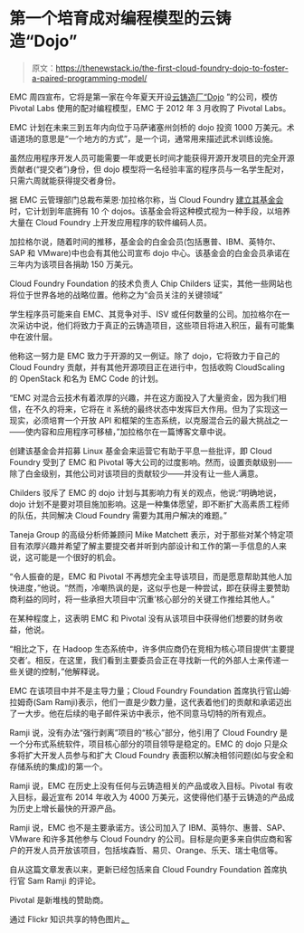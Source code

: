 # 第一个培育成对编程模型的云铸造“Dojo”

> 原文：<https://thenewstack.io/the-first-cloud-foundry-dojo-to-foster-a-paired-programming-model/>

EMC 周四宣布，它将是第一家在今年夏天开设[云铸造厂“Dojo](https://www.cloudfoundry.org/engineering/) ”的公司，模仿 Pivotal Labs 使用的配对编程模型，EMC 于 2012 年 3 月收购了 Pivotal Labs。

EMC 计划在未来三到五年内向位于马萨诸塞州剑桥的 dojo 投资 1000 万美元。术语道场的意思是“一个地方的方式”，是一个词，通常用来描述武术训练设施。

虽然应用程序开发人员可能需要一年或更长时间才能获得开源开发项目的完全开源贡献者(“提交者”)身份，但 dojo 模型将一名经验丰富的程序员与一名学生配对，只需六周就能获得提交者身份。

据 EMC 云管理部门总裁布莱恩·加拉格尔称，当 Cloud Foundry [建立其基金会](https://thenewstack.io/cloud-foundry-outsources-its-foundation-as-open-source-management-continues-to-evolve/)时，它计划到年底拥有 10 个 dojos。该基金会将这种模式视为一种手段，以培养大量在 Cloud Foundry 上开发应用程序的软件编码人员。

加拉格尔说，随着时间的推移，基金会的白金会员(包括惠普、IBM、英特尔、SAP 和 VMware)中也会有其他公司宣布 dojo 中心。该基金会的白金会员承诺在三年内为该项目各捐助 150 万美元。

Cloud Foundry Foundation 的技术负责人 Chip Childers 证实，其他一些网站也将位于世界各地的战略位置。他称之为“会员关注的关键领域”

学生程序员可能来自 EMC、其竞争对手、ISV 或任何数量的公司。加拉格尔在一次采访中说，他们将致力于真正的云铸造项目，这些项目将进入积压，最有可能集中在波什层。

他称这一努力是 EMC 致力于开源的又一例证。除了 dojo，它将致力于自己的 Cloud Foundry 贡献，并有其他开源项目正在进行中，包括收购 CloudScaling 的 OpenStack 和名为 EMC Code 的计划。

“EMC 对混合云技术有着浓厚的兴趣，并在这方面投入了大量资金，因为我们相信，在不久的将来，它将在 it 系统的最终状态中发挥巨大作用。但为了实现这一现实，必须培育一个开放 API 和框架的生态系统，以克服混合云的最大挑战之一——使内容和应用程序可移植，”加拉格尔在一篇博客文章中说。

创建该基金会并招募 Linux 基金会来运营它有助于平息一些批评，即 Cloud Foundry 受到了 EMC 和 Pivotal 等大公司的过度影响。然而，设置贡献级别——除了白金级别，其他公司对该项目的贡献较少——并没有让一些人满意。

Childers 驳斥了 EMC 的 dojo 计划与其影响力有关的观点，他说:“明确地说，dojo 计划不是要对项目施加影响。这是一种集体愿望，即不断扩大高素质工程师的队伍，共同解决 Cloud Foundry 需要为其用户解决的难题。”

Taneja Group 的高级分析师兼顾问 Mike Matchett 表示，对于那些对某个特定项目有浓厚兴趣并希望了解主要提交者并听到内部设计和工作的第一手信息的人来说，这可能是一个很好的机会。

“令人振奋的是，EMC 和 Pivotal 不再想完全主导该项目，而是愿意帮助其他人加快进度，”他说。“然而，冷嘲热讽的是，这似乎也是一种尝试，即在获得主要赞助商利益的同时，将一些承担大项目中‘沉重’核心部分的关键工作推给其他人。”

在某种程度上，这表明 EMC 和 Pivotal 没有从该项目中获得他们想要的财务收益，他说。

“相比之下，在 Hadoop 生态系统中，许多供应商仍在竞相为核心项目提供‘主要提交者’。相反，在这里，我们看到主要委员会正在寻找新一代的外部人士来传递一些关键的控制，”他解释说。

EMC 在该项目中并不是主导力量；Cloud Foundry Foundation 首席执行官山姆·拉姆奇(Sam Ramji)表示，他们一直是少数力量，这代表着他们的贡献和承诺迈出了一大步。他在后续的电子邮件采访中表示，他不同意马切特的所有观点。

Ramji 说，没有办法“强行剥离”项目的“核心”部分，他引用了 Cloud Foundry 是一个分布式系统软件，项目核心部分的项目领导是稳定的。EMC 的 dojo 只是众多将扩大开发人员参与和扩大 Cloud Foundry 表面积以解决相邻问题(如与安全和存储系统的集成)的第一个。

Ramji 说，EMC 在历史上没有任何与云铸造相关的产品或收入目标。Pivotal 有收入目标，最近宣布 2014 年收入为 4000 万美元，这使得他们基于云铸造的产品成为历史上增长最快的开源产品。

Ramji 说，EMC 也不是主要承诺方。该公司加入了 IBM、英特尔、惠普、SAP、VMware 和许多其他参与 Cloud Foundry 的公司。目标是向更多来自供应商和客户的开发人员开放该项目，包括埃森哲、易贝、Orange、乐天、瑞士电信等。

自从这篇文章发表以来，更新已经包括来自 Cloud Foundry Foundation 首席执行官 Sam Ramji 的评论。

Pivotal 是新堆栈的赞助商。

通过 Flickr 知识共享的特色图片[。](https://www.flickr.com/photos/littleweirdos/8031835111/in/photolist-4Hu4qF-bnTuSU-deKfKH-4HPssv-4HPhFi-4HNSpn-4HNSpk-4HPssr-4HNZbT-aK82vp-4HPhFc-iyg5QM-4HPhF8-7PLma1-679ghi-ajShv6-4HPhF6-4HNJUV-7Kq3za-9wQ11t)

<svg xmlns:xlink="http://www.w3.org/1999/xlink" viewBox="0 0 68 31" version="1.1"><title>Group</title> <desc>Created with Sketch.</desc></svg>